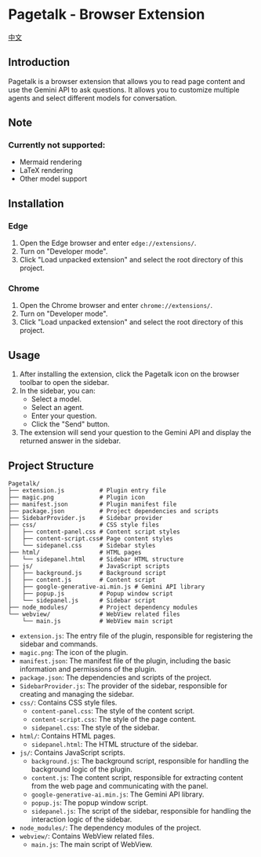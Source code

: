 # Pagetalk - Browser Extension

[中文](README-zh.md)

## Introduction

Pagetalk is a browser extension that allows you to read page content and use the Gemini API to ask questions. It allows you to customize multiple agents and select different models for conversation.

## Note

### Currently not supported:

- Mermaid rendering
- LaTeX rendering
- Other model support

## Installation

### Edge

1.  Open the Edge browser and enter `edge://extensions/`.
2.  Turn on "Developer mode".
3.  Click "Load unpacked extension" and select the root directory of this project.

### Chrome

1.  Open the Chrome browser and enter `chrome://extensions/`.
2.  Turn on "Developer mode".
3.  Click "Load unpacked extension" and select the root directory of this project.

## Usage

1.  After installing the extension, click the Pagetalk icon on the browser toolbar to open the sidebar.
2.  In the sidebar, you can:
    *   Select a model.
    *   Select an agent.
    *   Enter your question.
    *   Click the "Send" button.
3.  The extension will send your question to the Gemini API and display the returned answer in the sidebar.

## Project Structure

```
Pagetalk/
├── extension.js          # Plugin entry file
├── magic.png             # Plugin icon
├── manifest.json         # Plugin manifest file
├── package.json          # Project dependencies and scripts
├── SidebarProvider.js    # Sidebar provider
├── css/                  # CSS style files
│   ├── content-panel.css # Content script styles
│   ├── content-script.css# Page content styles
│   └── sidepanel.css     # Sidebar styles
├── html/                 # HTML pages
│   └── sidepanel.html    # Sidebar HTML structure
├── js/                   # JavaScript scripts
│   ├── background.js     # Background script
│   ├── content.js        # Content script
│   ├── google-generative-ai.min.js # Gemini API library
│   ├── popup.js          # Popup window script
│   └── sidepanel.js      # Sidebar script
├── node_modules/         # Project dependency modules
└── webview/              # WebView related files
    └── main.js           # WebView main script
```

*   `extension.js`: The entry file of the plugin, responsible for registering the sidebar and commands.
*   `magic.png`: The icon of the plugin.
*   `manifest.json`: The manifest file of the plugin, including the basic information and permissions of the plugin.
*   `package.json`: The dependencies and scripts of the project.
*   `SidebarProvider.js`: The provider of the sidebar, responsible for creating and managing the sidebar.
*   `css/`: Contains CSS style files.
    *   `content-panel.css`: The style of the content script.
    *   `content-script.css`: The style of the page content.
    *   `sidepanel.css`: The style of the sidebar.
*   `html/`: Contains HTML pages.
    *   `sidepanel.html`: The HTML structure of the sidebar.
*   `js/`: Contains JavaScript scripts.
    *   `background.js`: The background script, responsible for handling the background logic of the plugin.
    *   `content.js`: The content script, responsible for extracting content from the web page and communicating with the panel.
    *   `google-generative-ai.min.js`: The Gemini API library.
    *   `popup.js`: The popup window script.
    *   `sidepanel.js`: The script of the sidebar, responsible for handling the interaction logic of the sidebar.
*   `node_modules/`: The dependency modules of the project.
*   `webview/`: Contains WebView related files.
    *   `main.js`: The main script of WebView.